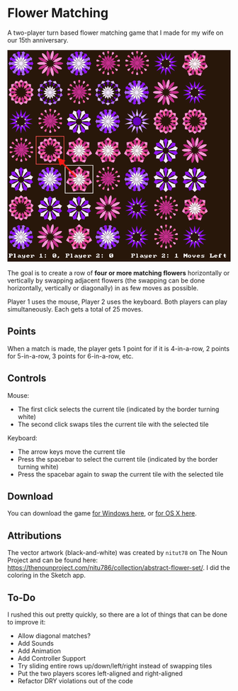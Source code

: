 # Flower Matching
A two-player turn based flower matching game that I made for my wife on our 15th anniversary.

![Screenshot](/screenshot.png?raw=true "Screenshot")

The goal is to create a row of **four or more matching flowers** horizontally or vertically by swapping adjacent flowers (the swapping can be done horizontally, vertically or diagonally) in as few moves as possible.

Player 1 uses the mouse, Player 2 uses the keyboard. Both players can play simultaneously. Each gets a total of 25 moves.

## Points
When a match is made, the player gets 1 point for if it is 4-in-a-row, 2 points for 5-in-a-row, 3 points for 6-in-a-row, etc.

## Controls

Mouse:
* The first click selects the current tile (indicated by the border turning white)
* The second click swaps tiles the current tile with the selected tile

Keyboard:
* The arrow keys move the current tile
* Press the spacebar to select the current tile (indicated by the border turning white)
* Press the spacebar again to swap the current tile with the selected tile

## Download

You can download the game [for Windows here](https://github.com/prust/flower-matching/releases/download/v0.1/flower-matching-win.zip), or [for OS X here](https://github.com/prust/flower-matching/releases/download/v0.1/flower-matching-osx.zip).

## Attributions

The vector artwork (black-and-white) was created by `nitut78` on The Noun Project and can be found here: https://thenounproject.com/nitu786/collection/abstract-flower-set/. I did the coloring in the Sketch app.

## To-Do

I rushed this out pretty quickly, so there are a lot of things that can be done to improve it:

* Allow diagonal matches?
* Add Sounds
* Add Animation
* Add Controller Support
* Try sliding entire rows up/down/left/right instead of swapping tiles
* Put the two players scores left-aligned and right-aligned
* Refactor DRY violations out of the code
